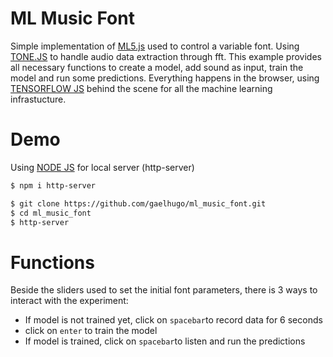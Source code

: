 # ML Music Font

Simple implementation of [ML5.js](https://ml5js.org) used to control a variable font.
Using [TONE.JS](https://tonejs.github.io/) to handle audio data extraction through fft.
This example provides all necessary functions to create a model, add sound as input, train the model and run some predictions.
Everything happens in the browser, using [TENSORFLOW JS](https://www.tensorflow.org/js) behind the scene for all the machine learning infrastucture.

# Demo

Using [NODE JS](https://nodejs.org/) for local server (http-server)

```sh
$ npm i http-server
```

```sh
$ git clone https://github.com/gaelhugo/ml_music_font.git
$ cd ml_music_font
$ http-server
```

# Functions

Beside the sliders used to set the initial font parameters, there is 3 ways to interact with the experiment:

- If model is not trained yet, click on `spacebar`to record data for 6 seconds
- click on `enter` to train the model
- If model is trained, click on `spacebar`to listen and run the predictions
